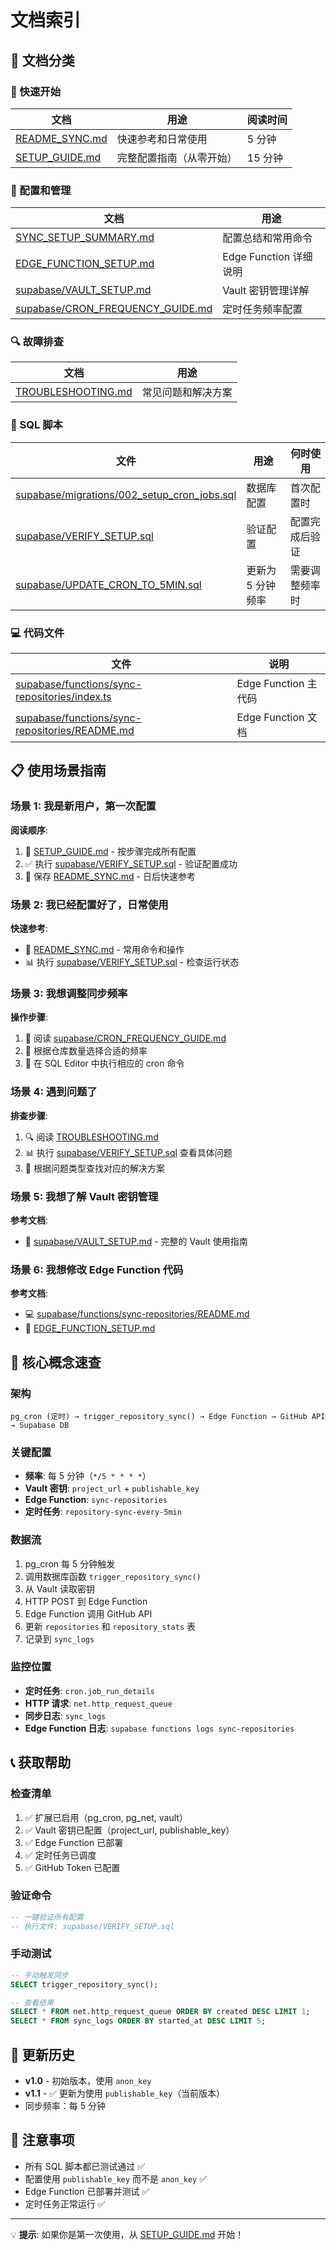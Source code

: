 # 文档索引

## 📖 文档分类

### 🚀 快速开始

| 文档 | 用途 | 阅读时间 |
|------|------|---------|
| [README_SYNC.md](README_SYNC.md) | 快速参考和日常使用 | 5 分钟 |
| [SETUP_GUIDE.md](SETUP_GUIDE.md) | 完整配置指南（从零开始） | 15 分钟 |

### 🔧 配置和管理

| 文档 | 用途 |
|------|------|
| [SYNC_SETUP_SUMMARY.md](SYNC_SETUP_SUMMARY.md) | 配置总结和常用命令 |
| [EDGE_FUNCTION_SETUP.md](EDGE_FUNCTION_SETUP.md) | Edge Function 详细说明 |
| [supabase/VAULT_SETUP.md](supabase/VAULT_SETUP.md) | Vault 密钥管理详解 |
| [supabase/CRON_FREQUENCY_GUIDE.md](supabase/CRON_FREQUENCY_GUIDE.md) | 定时任务频率配置 |

### 🔍 故障排查

| 文档 | 用途 |
|------|------|
| [TROUBLESHOOTING.md](TROUBLESHOOTING.md) | 常见问题和解决方案 |

### 📜 SQL 脚本

| 文件 | 用途 | 何时使用 |
|------|------|---------|
| [supabase/migrations/002_setup_cron_jobs.sql](supabase/migrations/002_setup_cron_jobs.sql) | 数据库配置 | 首次配置时 |
| [supabase/VERIFY_SETUP.sql](supabase/VERIFY_SETUP.sql) | 验证配置 | 配置完成后验证 |
| [supabase/UPDATE_CRON_TO_5MIN.sql](supabase/UPDATE_CRON_TO_5MIN.sql) | 更新为 5 分钟频率 | 需要调整频率时 |

### 💻 代码文件

| 文件 | 说明 |
|------|------|
| [supabase/functions/sync-repositories/index.ts](supabase/functions/sync-repositories/index.ts) | Edge Function 主代码 |
| [supabase/functions/sync-repositories/README.md](supabase/functions/sync-repositories/README.md) | Edge Function 文档 |

## 📋 使用场景指南

### 场景 1: 我是新用户，第一次配置

**阅读顺序**:
1. 📖 [SETUP_GUIDE.md](SETUP_GUIDE.md) - 按步骤完成所有配置
2. ✅ 执行 [supabase/VERIFY_SETUP.sql](supabase/VERIFY_SETUP.sql) - 验证配置成功
3. 📌 保存 [README_SYNC.md](README_SYNC.md) - 日后快速参考

### 场景 2: 我已经配置好了，日常使用

**快速参考**:
- 📖 [README_SYNC.md](README_SYNC.md) - 常用命令和操作
- 📊 执行 [supabase/VERIFY_SETUP.sql](supabase/VERIFY_SETUP.sql) - 检查运行状态

### 场景 3: 我想调整同步频率

**操作步骤**:
1. 📘 阅读 [supabase/CRON_FREQUENCY_GUIDE.md](supabase/CRON_FREQUENCY_GUIDE.md)
2. 📝 根据仓库数量选择合适的频率
3. 🔧 在 SQL Editor 中执行相应的 cron 命令

### 场景 4: 遇到问题了

**排查步骤**:
1. 🔍 阅读 [TROUBLESHOOTING.md](TROUBLESHOOTING.md)
2. 📊 执行 [supabase/VERIFY_SETUP.sql](supabase/VERIFY_SETUP.sql) 查看具体问题
3. 🔧 根据问题类型查找对应的解决方案

### 场景 5: 我想了解 Vault 密钥管理

**参考文档**:
- 🔐 [supabase/VAULT_SETUP.md](supabase/VAULT_SETUP.md) - 完整的 Vault 使用指南

### 场景 6: 我想修改 Edge Function 代码

**参考文档**:
- 💻 [supabase/functions/sync-repositories/README.md](supabase/functions/sync-repositories/README.md)
- 📖 [EDGE_FUNCTION_SETUP.md](EDGE_FUNCTION_SETUP.md)

## 🎯 核心概念速查

### 架构
```
pg_cron (定时) → trigger_repository_sync() → Edge Function → GitHub API → Supabase DB
```

### 关键配置
- **频率**: 每 5 分钟（`*/5 * * * *`）
- **Vault 密钥**: `project_url` + `publishable_key`
- **Edge Function**: `sync-repositories`
- **定时任务**: `repository-sync-every-5min`

### 数据流
1. pg_cron 每 5 分钟触发
2. 调用数据库函数 `trigger_repository_sync()`
3. 从 Vault 读取密钥
4. HTTP POST 到 Edge Function
5. Edge Function 调用 GitHub API
6. 更新 `repositories` 和 `repository_stats` 表
7. 记录到 `sync_logs`

### 监控位置
- **定时任务**: `cron.job_run_details`
- **HTTP 请求**: `net.http_request_queue`
- **同步日志**: `sync_logs`
- **Edge Function 日志**: `supabase functions logs sync-repositories`

## 📞 获取帮助

### 检查清单
1. ✅ 扩展已启用（pg_cron, pg_net, vault）
2. ✅ Vault 密钥已配置（project_url, publishable_key）
3. ✅ Edge Function 已部署
4. ✅ 定时任务已调度
5. ✅ GitHub Token 已配置

### 验证命令
```sql
-- 一键验证所有配置
-- 执行文件: supabase/VERIFY_SETUP.sql
```

### 手动测试
```sql
-- 手动触发同步
SELECT trigger_repository_sync();

-- 查看结果
SELECT * FROM net.http_request_queue ORDER BY created DESC LIMIT 1;
SELECT * FROM sync_logs ORDER BY started_at DESC LIMIT 5;
```

## 🔄 更新历史

- **v1.0** - 初始版本，使用 `anon_key`
- **v1.1** - ✅ 更新为使用 `publishable_key`（当前版本）
- 同步频率：每 5 分钟

## 📝 注意事项

- 所有 SQL 脚本都已测试通过 ✅
- 配置使用 `publishable_key` 而不是 `anon_key` ✅
- Edge Function 已部署并测试 ✅
- 定时任务正常运行 ✅

---

💡 **提示**: 如果你是第一次使用，从 [SETUP_GUIDE.md](SETUP_GUIDE.md) 开始！
